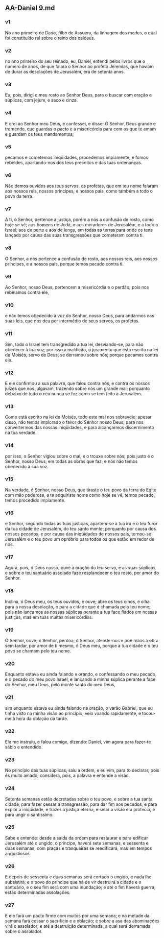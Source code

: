 ## AA-Daniel 9.md
### v1
 No ano primeiro de Dario, filho de Assuero, da linhagem dos medos, o qual foi constituído rei sobre o reino dos caldeus.
### v2
 no ano primeiro do seu reinado, eu, Daniel, entendi pelos livros que o número de anos, de que falara o Senhor ao profeta Jeremias, que haviam de durar as desolações de Jerusalém, era de setenta anos.
### v3
 Eu, pois, dirigi o meu rosto ao Senhor Deus, para o buscar com oração e súplicas, com jejum, e saco e cinza.
### v4
 E orei ao Senhor meu Deus, e confessei, e disse: Ó Senhor, Deus grande e tremendo, que guardas o pacto e a misericórdia para com os que te amam e guardam os teus mandamentos;
### v5
 pecamos e cometemos iniqüidades, procedemos impiamente, e fomos rebeldes, apartando-nos dos teus preceitos e das tuas ordenanças.
### v6
 Não demos ouvidos aos teus servos, os profetas, que em teu nome falaram aos nossos reis, nossos príncipes, e nossos pais, como também a todo o povo da terra.
### v7
 A ti, ó Senhor, pertence a justiça, porém a nós a confusão de rosto, como hoje se vê; aos homens de Judá, e aos moradores de Jerusalém, e a todo o Israel; aos de perto e aos de longe, em todas as terras para onde os tens lançado por causa das suas transgressões que cometeram contra ti.
### v8
 Ó Senhor, a nós pertence a confusão de rosto, aos nossos reis, aos nossos príncipes, e a nossos pais, porque temos pecado contra ti.
### v9
 Ao Senhor, nosso Deus, pertencem a misericórdia e o perdão; pois nos rebelamos contra ele,
### v10
 e não temos obedecido à voz do Senhor, nosso Deus, para andarmos nas suas leis, que nos deu por intermédio de seus servos, os profetas.
### v11
 Sim, todo o Israel tem transgredido a tua lei, desviando-se, para não obedecer à tua voz; por isso a maldição, o juramento que está escrito na lei de Moisés, servo de Deus, se derramou sobre nós; porque pecamos contra ele.
### v12
 E ele confirmou a sua palavra, que falou contra nós, e contra os nossos juízes que nos julgavam, trazendo sobre nós um grande mal; porquanto debaixo de todo o céu nunca se fez como se tem feito a Jerusalém.
### v13
 Como está escrito na lei de Moisés, todo este mal nos sobreveio; apesar disso, não temos implorado o favor do Senhor nosso Deus, para nos convertermos das nossas iniqüidades, e para alcançarmos discernimento na tua verdade.
### v14
 por isso, o Senhor vigiou sobre o mal, e o trouxe sobre nós; pois justo é o Senhor, nosso Deus, em todas as obras que faz; e nós não temos obedecido à sua voz.
### v15
 Na verdade, ó Senhor, nosso Deus, que tiraste o teu povo da terra do Egito com mão poderosa, e te adquiriste nome como hoje se vê, temos pecado, temos procedido impiamente.
### v16
 e Senhor, segundo todas as tuas justiças, apartem-se a tua ira e o teu furor da tua cidade de Jerusalém, do teu santo monte; porquanto por causa dos nossos pecados, e por causa das iniqüidades de nossos pais, tornou-se Jerusalém e o teu povo um opróbrio para todos os que estão em redor de nós.
### v17
 Agora, pois, ó Deus nosso, ouve a oração do teu servo, e as suas súplicas, e sobre o teu santuário assolado faze resplandecer o teu rosto, por amor do Senhor.
### v18
 Inclina, ó Deus meu, os teus ouvidos, e ouve; abre os teus olhos, e olha para a nossa desolação, e para a cidade que é chamada pelo teu nome; pois não lançamos as nossas súplicas perante a tua face fiados em nossas justiças, mas em tuas muitas misericórdias.
### v19
 Ó Senhor, ouve; ó Senhor, perdoa; ó Senhor, atende-nos e põe mãos à obra sem tardar, por amor de ti mesmo, ó Deus meu, porque a tua cidade e o teu povo se chamam pelo teu nome.
### v20
 Enquanto estava eu ainda falando e orando, e confessando o meu pecado, e o pecado do meu povo Israel, e lançando a minha súplica perante a face do Senhor, meu Deus, pelo monte santo do meu Deus,
### v21
 sim enquanto estava eu ainda falando na oração, o varão Gabriel, que eu tinha visto na minha visão ao princípio, veio voando rapidamente, e tocou-me à hora da oblação da tarde.
### v22
 Ele me instruiu, e falou comigo, dizendo: Daniel, vim agora para fazer-te sábio e entendido.
### v23
 No princípio das tuas súplicas, saiu a ordem, e eu vim, para to declarar, pois és muito amado; considera, pois, a palavra e entende a visão.
### v24
 Setenta semanas estão decretadas sobre o teu povo, e sobre a tua santa cidade, para fazer cessar a transgressão, para dar fim aos pecados, e para expiar a iniqüidade, e trazer a justiça eterna, e selar a visão e a profecia, e para ungir o santíssimo.
### v25
 Sabe e entende: desde a saída da ordem para restaurar e para edificar Jerusalém até o ungido, o príncipe, haverá sete semanas, e sessenta e duas semanas; com praças e tranqueiras se reedificará, mas em tempos angustiosos.
### v26
 E depois de sessenta e duas semanas será cortado o ungido, e nada lhe subsistirá; e o povo do príncipe que há de vir destruirá a cidade e o santuário, e o seu fim será com uma inundação; e até o fim haverá guerra; estão determinadas assolações.
### v27
 E ele fará um pacto firme com muitos por uma semana; e na metade da semana fará cessar o sacrifício e a oblação; e sobre a asa das abominações virá o assolador; e até a destruição determinada, a qual será derramada sobre o assolador.
